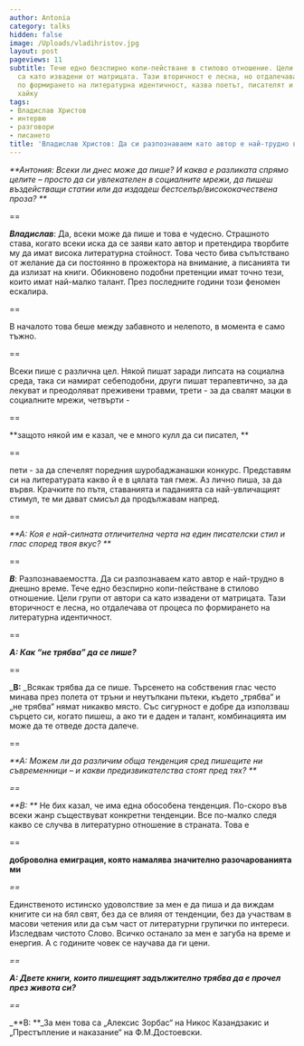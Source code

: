 ```yaml
---
author: Antonia
category: talks
hidden: false
image: /Uploads/vladihristov.jpg
layout: post
pageviews: 11
subtitle: Тече едно безспирно копи-пействане в стилово отношение. Цели групи от автори
  са като извадени от матрицата. Тази вторичност е лесна, но отдалечава от процеса
  по формирането на литературна идентичност, казва поетът, писателят и авторът на
  хайку
tags:
- Владислав Христов
- интервю
- разговори
- писането
title: 'Владислав Христов: Да си разпознаваем като автор е най-трудно в днешно време'
---
```


_**Антония: Всеки ли днес може да пише? И каква е разликата спрямо целите – просто да си увлекателен в социалните мрежи, да пишеш въздействащи статии или да издадеш бестселър/висококачествена проза?   **_

\==

_**Владислав**_:  Да, всеки може да пише и това е чудесно. Страшното става, когато всеки иска да се заяви като автор и претендира творбите му да имат висока литературна стойност. Това често бива съпътствано от желание да си постоянно в прожектора на внимание, а писанията ти да излизат на книги. Обикновено подобни претенции имат точно тези, които имат най-малко талант. През последните години този феномен ескалира. 

\==

В началото това беше между забавното и нелепото, в момента е само тъжно.

\==

Всеки пише с различна цел. Някой пишат заради липсата на социална среда, така си намират себеподобни, други пишат терапевтично, за да лекуват и преодоляват преживени травми, трети - за да свалят мацки в социалните мрежи, четвърти - 

\==

**защото някой им е казал, че е много кулл да си писател, **

\==

пети - за да спечелят поредния шуробаджанашки конкурс. Представям си на литературата какво й е в цялата тая гмеж. Аз лично пиша, за да вървя. Крачките по пътя, ставанията и паданията са най-увличащият стимул, те ми дават смисъл да продължавам напред.

\==

_**А: Коя е най-силната отличителна черта на един писателски стил и глас според твоя вкус? **_

\==

_**В**_:  Разпознаваемостта. Да си разпознаваем като автор е най-трудно в днешно време. Тече едно безспирно копи-пействане в стилово отношение. Цели групи от автори са като извадени от матрицата. Тази вторичност е лесна, но отдалечава от процеса по формирането на литературна идентичност.

\==

_**А: Как “не трябва” да се пише?**_

\==

_**В:** _Всякак трябва да се пише. Търсенето на собствения глас често минава през полета от тръни и неутъпкани пътеки, където „трябва“ и „не трябва“ нямат никакво място. Със сигурност е добре да използваш сърцето си, когато пишеш, а ако ти е даден и талант, комбинацията им може да те отведе доста далече. 

\==

_**А: Можем ли да различим обща тенденция сред пишещите ни съвременници – и какви предизвикателства стоят пред тях? **_

_\==_

_**В: **_ Не бих казал, че има една обособена тенденция. По-скоро във всеки жанр съществуват конкретни тенденции. Все по-малко следя какво се случва в литературно отношение в страната. Това е 

\==

**доброволна емиграция, която намалява значително разочарованията ми**

_\==_

Единственото истинско удоволствие за мен е да пиша и да виждам книгите си на бял свят, без да се влияя от тенденции, без да участвам в масови четения или да съм част от литературни групички по интереси. Изследвам чистото Слово. Всичко останало за мен е загуба на време и енергия. А с годините човек се научава да ги цени.

_\==_

_**А: Двете книги, които пишещият задължително трябва да е прочел през живота си?**_

_\==_

_**В: **_За мен това са „Алексис Зорбас“ на Никос Казандзакис и „Престъпление и наказание“ на Ф.М.Достоевски.